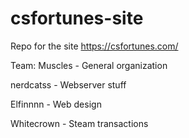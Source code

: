 # csfortunes-site

Repo for the site https://csfortunes.com/

Team:
Muscles - General organization

nerdcatss - Webserver stuff

Elfinnnn - Web design

Whitecrown - Steam transactions